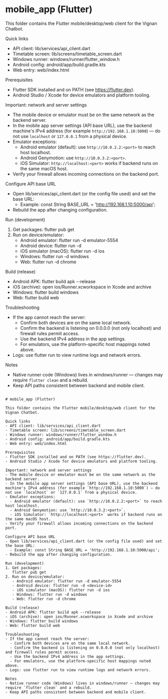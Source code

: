 # mobile_app (Flutter)

This folder contains the Flutter mobile/desktop/web client for the Vignan Chatbot.

Quick links
- API client: lib/services/api_client.dart
- Timetable screen: lib/screens/timetable_screen.dart
- Windows runner: windows/runner/flutter_window.h
- Android config: android/app/build.gradle.kts
- Web entry: web/index.html

Prerequisites
- Flutter SDK installed and on PATH (see https://flutter.dev).
- Android Studio / Xcode for device emulators and platform tooling.

Important: network and server settings
- The mobile device or emulator must be on the same network as the backend server.
- In the mobile app server settings (API base URL), use the backend machine's IPv4 address (for example `http://192.168.1.10:5000`) — do not use `localhost` or `127.0.0.1` from a physical device.
- Emulator exceptions:
  - Android emulator (default): use `http://10.0.2.2:<port>` to reach host localhost.
  - Android Genymotion: use `http://10.0.3.2:<port>`.
  - iOS Simulator: `http://localhost:<port>` works if backend runs on the same macOS host.
- Verify your firewall allows incoming connections on the backend port.

Configure API base URL
- Open lib/services/api_client.dart (or the config file used) and set the base URL:
  - Example: const String BASE_URL = 'http://192.168.1.10:5000/api';
- Rebuild the app after changing configuration.

Run (development)
1. Get packages:
   flutter pub get
2. Run on device/emulator:
   - Android emulator: flutter run -d emulator-5554
   - Android device: flutter run -d <device-id>
   - iOS simulator (macOS): flutter run -d ios
   - Windows: flutter run -d windows
   - Web: flutter run -d chrome

Build (release)
- Android APK: flutter build apk --release
- iOS (archive): open ios/Runner.xcworkspace in Xcode and archive
- Windows: flutter build windows
- Web: flutter build web

Troubleshooting
- If the app cannot reach the server:
  - Confirm both devices are on the same local network.
  - Confirm the backend is listening on 0.0.0.0 (not only localhost) and firewall rules permit access.
  - Use the backend IPv4 address in the app settings.
  - For emulators, use the platform-specific host mappings noted above.
- Logs: use flutter run to view runtime logs and network errors.

Notes
- Native runner code (Windows) lives in windows/runner — changes may require `flutter clean` and a rebuild.
- Keep API paths consistent between backend and mobile client.

```// filepath: f:\MSD Project\chatbot\mobile_app\README.md

# mobile_app (Flutter)

This folder contains the Flutter mobile/desktop/web client for the Vignan Chatbot.

Quick links
- API client: lib/services/api_client.dart
- Timetable screen: lib/screens/timetable_screen.dart
- Windows runner: windows/runner/flutter_window.h
- Android config: android/app/build.gradle.kts
- Web entry: web/index.html

Prerequisites
- Flutter SDK installed and on PATH (see https://flutter.dev).
- Android Studio / Xcode for device emulators and platform tooling.

Important: network and server settings
- The mobile device or emulator must be on the same network as the backend server.
- In the mobile app server settings (API base URL), use the backend machine's IPv4 address (for example `http://192.168.1.10:5000`) — do not use `localhost` or `127.0.0.1` from a physical device.
- Emulator exceptions:
  - Android emulator (default): use `http://10.0.2.2:<port>` to reach host localhost.
  - Android Genymotion: use `http://10.0.3.2:<port>`.
  - iOS Simulator: `http://localhost:<port>` works if backend runs on the same macOS host.
- Verify your firewall allows incoming connections on the backend port.

Configure API base URL
- Open lib/services/api_client.dart (or the config file used) and set the base URL:
  - Example: const String BASE_URL = 'http://192.168.1.10:5000/api';
- Rebuild the app after changing configuration.

Run (development)
1. Get packages:
   flutter pub get
2. Run on device/emulator:
   - Android emulator: flutter run -d emulator-5554
   - Android device: flutter run -d <device-id>
   - iOS simulator (macOS): flutter run -d ios
   - Windows: flutter run -d windows
   - Web: flutter run -d chrome

Build (release)
- Android APK: flutter build apk --release
- iOS (archive): open ios/Runner.xcworkspace in Xcode and archive
- Windows: flutter build windows
- Web: flutter build web

Troubleshooting
- If the app cannot reach the server:
  - Confirm both devices are on the same local network.
  - Confirm the backend is listening on 0.0.0.0 (not only localhost) and firewall rules permit access.
  - Use the backend IPv4 address in the app settings.
  - For emulators, use the platform-specific host mappings noted above.
- Logs: use flutter run to view runtime logs and network errors.

Notes
- Native runner code (Windows) lives in windows/runner — changes may require `flutter clean` and a rebuild.
- Keep API paths consistent between backend and mobile client.
